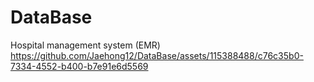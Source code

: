 # DataBase
Hospital management system (EMR)
https://github.com/Jaehong12/DataBase/assets/115388488/c76c35b0-7334-4552-b400-b7e91e6d5569
